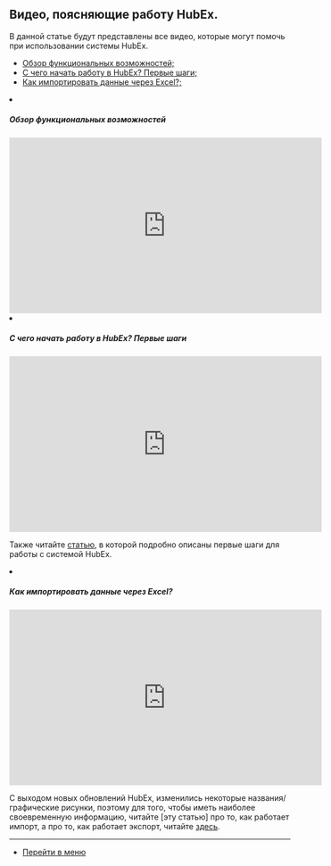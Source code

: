 ## Видео, поясняющие работу HubEx.
В данной статье будут представлены все видео, которые могут помочь при использовании системы HubEx.
<html>
<meta charset="utf-8">
<title>Быстрый переход внутри документа</title>
<ul>
     <li><a href="#hubexhl">Обзор функциональных возможностей;</a></li>
     <li><a href="#firststeps">C чего начать работу в HubEx? Первые шаги;</a></li>
     <li><a href="#excelimport">Как импортировать данные через Excel?;</a></li>    
</ul>
</html>

 <li><h5 id="hubexhl">Обзор функциональных возможностей</h5></li>

<iframe width="560" height="315" src="https://www.youtube.com/embed/SzaRsb_xRX8" frameborder="0" allow="accelerometer; autoplay; encrypted-media; gyroscope; picture-in-picture" allowfullscreen></iframe>

 <li><h5 id="firststeps">C чего начать работу в HubEx? Первые шаги</h5></li>

<iframe width="560" height="315" src="https://www.youtube.com/embed/BJU4AUR2nOU" frameborder="0" allow="accelerometer; autoplay; encrypted-media; gyroscope; picture-in-picture" allowfullscreen></iframe>

Также читайте [статью](http://wiki.hubex.ru/docs/FAQ/RU/user/HubExStepByStep.html), в которой подробно описаны первые шаги для работы с системой HubEx.

 <li><h5 id="excelimport">Как импортировать данные через Excel?</h5></li>

<iframe width="560" height="315" src="https://www.youtube.com/embed/PO71TKcqGBw" frameborder="0" allow="accelerometer; autoplay; encrypted-media; gyroscope; picture-in-picture" allowfullscreen></iframe>

С выходом новых обновлений HubEx, изменились некоторые названия/графические рисунки, поэтому для того, чтобы иметь наиболее своевременную информацию, читайте [эту статью] про то, как работает импорт, а про то, как работает экспорт, читайте [здесь]().


____
- [Перейти в меню](http://wiki.hubex.ru)
